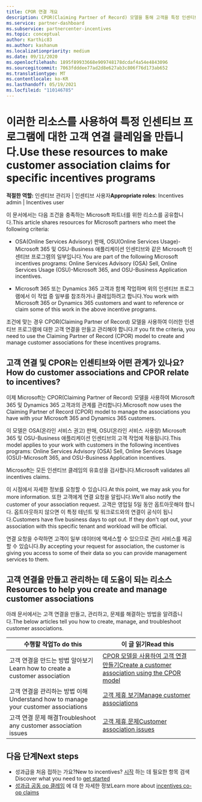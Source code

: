 ```yaml
---
title: CPOR 연결 개요
description: CPOR(Claiming Partner of Record) 모델을 통해 고객을 특정 인센티브 프로그램에 연결해야 하는 파트너를 위한 리소스에 대해 읽어보십시오.
ms.service: partner-dashboard
ms.subservice: partnercenter-incentives
ms.topic: conceptual
author: Karthic83
ms.author: kashanum
ms.localizationpriority: medium
ms.date: 09/11/2020
ms.openlocfilehash: 1895f89933668e909748178dcdaf4a54e4843096
ms.sourcegitcommit: 7063fdddee77ad2d8e627ab3c806f76d173ab652
ms.translationtype: MT
ms.contentlocale: ko-KR
ms.lasthandoff: 05/19/2021
ms.locfileid: "110146785"
---
```

# <a name="use-these-resources-to-make-customer-association-claims-for-specific-incentives-programs"></a><span data-ttu-id="b44da-103">이러한 리소스를 사용하여 특정 인센티브 프로그램에 대한 고객 연결 클레임을 만듭니다.</span><span class="sxs-lookup"><span data-stu-id="b44da-103">Use these resources to make customer association claims for specific incentives programs</span></span>

<span data-ttu-id="b44da-104">**적절한 역할:** 인센티브 관리자 | 인센티브 사용자</span><span class="sxs-lookup"><span data-stu-id="b44da-104">**Appropriate roles**: Incentives admin | Incentives user</span></span>

<span data-ttu-id="b44da-105">이 문서에서는 다음 조건을 충족하는 Microsoft 파트너를 위한 리소스를 공유합니다.</span><span class="sxs-lookup"><span data-stu-id="b44da-105">This article shares resources for Microsoft partners who meet the following criteria:</span></span>

- <span data-ttu-id="b44da-106">OSA(Online Services Advisory) 판매, OSU(Online Services Usage)-Microsoft 365 및 OSU-Business 애플리케이션 인센티브와 같은 Microsoft 인센티브 프로그램의 일부입니다.</span><span class="sxs-lookup"><span data-stu-id="b44da-106">You are part of the following Microsoft incentives programs: Online Services Advisory (OSA) Sell, Online Services Usage (OSU)-Microsoft 365, and OSU-Business Application incentives.</span></span>

- <span data-ttu-id="b44da-107">Microsoft 365 또는 Dynamics 365 고객과 함께 작업하며 위의 인센티브 프로그램에서 이 작업 중 일부를 참조하거나 클레임하려고 합니다.</span><span class="sxs-lookup"><span data-stu-id="b44da-107">You work with Microsoft 365 or Dynamics 365 customers and want to reference or claim some of this work in the above incentive programs.</span></span>

<span data-ttu-id="b44da-108">조건에 맞는 경우 CPOR(Claiming Partner of Record) 모델을 사용하여 이러한 인센티브 프로그램에 대한 고객 연결을 만들고 관리해야 합니다.</span><span class="sxs-lookup"><span data-stu-id="b44da-108">If you fit the criteria, you need to use the Claiming Partner of Record (CPOR) model to create and manage customer associations for these incentives programs.</span></span>
 
## <a name="how-do-customer-associations-and-cpor-relate-to-incentives"></a><span data-ttu-id="b44da-109">고객 연결 및 CPOR는 인센티브와 어떤 관계가 있나요?</span><span class="sxs-lookup"><span data-stu-id="b44da-109">How do customer associations and CPOR relate to incentives?</span></span>

<span data-ttu-id="b44da-110">이제 Microsoft는 CPOR(Claiming Partner of Record) 모델을 사용하여 Microsoft 365 및 Dynamics 365 고객과의 관계를 관리합니다.</span><span class="sxs-lookup"><span data-stu-id="b44da-110">Microsoft now uses the Claiming Partner of Record (CPOR) model to manage the associations you have with your Microsoft 365 and Dynamics 365 customers.</span></span>

<span data-ttu-id="b44da-111">이 모델은 OSA(온라인 서비스 권고) 판매, OSU(온라인 서비스 사용량) Microsoft 365 및 OSU-Business 애플리케이션 인센티브의 고객 작업에 적용됩니다.</span><span class="sxs-lookup"><span data-stu-id="b44da-111">This model applies to your work with customers in the following incentives programs: Online Services Advisory (OSA) Sell, Online Services Usage (OSU)-Microsoft 365, and OSU-Business Application incentives.</span></span>

<span data-ttu-id="b44da-112">Microsoft는 모든 인센티브 클레임의 유효성을 검사합니다.</span><span class="sxs-lookup"><span data-stu-id="b44da-112">Microsoft validates all incentives claims.</span></span>

<span data-ttu-id="b44da-113">이 시점에서 자세한 정보를 요청할 수 있습니다.</span><span class="sxs-lookup"><span data-stu-id="b44da-113">At this point, we may ask you for more information.</span></span> <span data-ttu-id="b44da-114">또한 고객에게 연결 요청을 알립니다.</span><span class="sxs-lookup"><span data-stu-id="b44da-114">We'll also notify the customer of your association request.</span></span> <span data-ttu-id="b44da-115">고객은 영업일 5일 동안 옵트아웃해야 합니다. 옵트아웃하지 않으면 이 특정 테넌트 및 워크로드와의 연결이 공식이 됩니다.</span><span class="sxs-lookup"><span data-stu-id="b44da-115">Customers have five business days to opt out. If they don't opt out, your association with this specific tenant and workload will be official.</span></span>

<span data-ttu-id="b44da-116">연결 요청을 수락하면 고객이 일부 데이터에 액세스할 수 있으므로 관리 서비스를 제공할 수 있습니다.</span><span class="sxs-lookup"><span data-stu-id="b44da-116">By accepting your request for association, the customer is giving you access to some of their data so you can provide management services to them.</span></span> 

## <a name="resources-to-help-you-create-and-manage-customer-associations"></a><span data-ttu-id="b44da-117">고객 연결을 만들고 관리하는 데 도움이 되는 리소스</span><span class="sxs-lookup"><span data-stu-id="b44da-117">Resources to help you create and manage customer associations</span></span>

<span data-ttu-id="b44da-118">아래 문서에서는 고객 연결을 만들고, 관리하고, 문제를 해결하는 방법을 알려줍니다.</span><span class="sxs-lookup"><span data-stu-id="b44da-118">The below articles tell you how to create, manage, and troubleshoot customer associations.</span></span>

|  <span data-ttu-id="b44da-119">**수행할 작업**</span><span class="sxs-lookup"><span data-stu-id="b44da-119">**To do this**</span></span>  |  <span data-ttu-id="b44da-120">**이 글 읽기**</span><span class="sxs-lookup"><span data-stu-id="b44da-120">**Read this**</span></span>  |
|--------------|-----------|
| <span data-ttu-id="b44da-121">고객 연결을 만드는 방법 알아보기</span><span class="sxs-lookup"><span data-stu-id="b44da-121">Learn how to create a customer association</span></span>  | [<span data-ttu-id="b44da-122">CPOR 모델을 사용하여 고객 연결 만들기</span><span class="sxs-lookup"><span data-stu-id="b44da-122">Create a customer association using the CPOR model</span></span>](submit-osa-claim.md)  |
|<span data-ttu-id="b44da-123">고객 연결을 관리하는 방법 이해</span><span class="sxs-lookup"><span data-stu-id="b44da-123">Understand how to manage your customer associations</span></span>  | [<span data-ttu-id="b44da-124">고객 제휴 보기</span><span class="sxs-lookup"><span data-stu-id="b44da-124">Manage customer associations</span></span>](incentives-manage-customer-associations.md)  |
|<span data-ttu-id="b44da-125">고객 연결 문제 해결</span><span class="sxs-lookup"><span data-stu-id="b44da-125">Troubleshoot any customer association issues</span></span>  | [<span data-ttu-id="b44da-126">고객 제휴 문제</span><span class="sxs-lookup"><span data-stu-id="b44da-126">Customer association issues</span></span>](incentives-customer-association-issues.md)  |

## <a name="next-steps"></a><span data-ttu-id="b44da-127">다음 단계</span><span class="sxs-lookup"><span data-stu-id="b44da-127">Next steps</span></span>

- <span data-ttu-id="b44da-128">성과급을 처음 접하는 가요?</span><span class="sxs-lookup"><span data-stu-id="b44da-128">New to incentives?</span></span> <span data-ttu-id="b44da-129">[시작](incentives-get-started-intro.md) 하는 데 필요한 항목 검색</span><span class="sxs-lookup"><span data-stu-id="b44da-129">Discover what you need to [get started](incentives-get-started-intro.md)</span></span>
- <span data-ttu-id="b44da-130">[성과급 공동 op 클레임](claims-overview.md) 에 대 한 자세한 정보</span><span class="sxs-lookup"><span data-stu-id="b44da-130">Learn more about [incentives co-op claims](claims-overview.md)</span></span>
